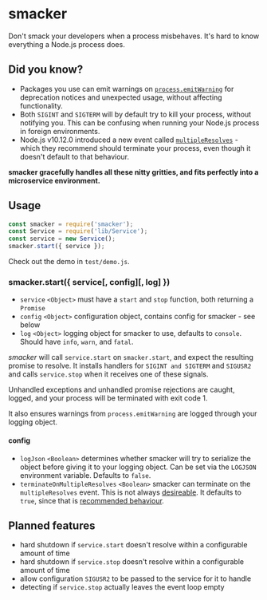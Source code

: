 smacker
=======

Don't smack your developers when a process misbehaves. It's hard to know everything a Node.js process does.

## Did you know?
- Packages you use can emit warnings on [`process.emitWarning`](https://nodejs.org/api/process.html#process_process_emitwarning_warning_type_code_ctor) for deprecation notices and unexpected usage, without affecting functionality.
- Both `SIGINT` and `SIGTERM` will by default try to kill your process, without notifying you. This can be confusing when running your Node.js process in foreign environments.
- Node.js v10.12.0 introduced a new event called [`multipleResolves`](https://nodejs.org/api/process.html#process_event_multipleresolves) - which they recommend should terminate your process, even though it doesn't default to that behaviour.

**smacker gracefully handles all these nitty gritties, and fits perfectly into a microservice environment.**


## Usage

``` javascript
const smacker = require('smacker');
const Service = require('lib/Service');
const service = new Service();
smacker.start({ service });
```

Check out the demo in `test/demo.js`.

### smacker.start({ service[, config][, log] })

- `service` `<Object>` must have a `start` and `stop` function, both returning a `Promise`
- `config` `<Object>` configuration object, contains config for smacker - see below
- `log` `<Object>` logging object for smacker to use, defaults to `console`. Should have `info`, `warn`, and `fatal`.

*smacker* will call `service.start` on `smacker.start`, and expect the resulting promise to resolve. It installs handlers for `SIGINT and SIGTERM` and `SIGUSR2` and calls `service.stop` when it receives one of these signals.

Unhandled exceptions and unhandled promise rejections are caught, logged, and your process will be terminated with exit code 1.

It also ensures warnings from `process.emitWarning` are logged through your logging object.


#### config

- `logJson` `<Boolean>` determines whether smacker will try to serialize the object before giving it to your logging object. Can be set via the `LOGJSON` environment variable. Defaults to `false`.
- `terminateOnMultipleResolves` `<Boolean>` smacker can terminate on the `multipleResolves` event. This is not always [desireable](https://github.com/nodejs/node/issues/24321). It defaults to `true`, since that is [recommended behaviour](https://nodejs.org/api/process.html#process_event_multipleresolves).


## Planned features

- hard shutdown if `service.start` doesn't resolve within a configurable amount of time
- hard shutdown if `service.stop` doesn't resolve within a configurable amount of time
- allow configuration `SIGUSR2` to be passed to the service for it to handle
- detecting if `service.stop` actually leaves the event loop empty  
